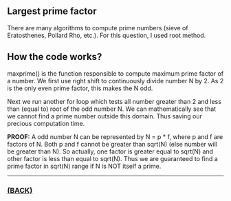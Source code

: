 ## Largest prime factor
There are many algorithms to compute prime numbers (sieve of Eratosthenes, Pollard Rho, etc.). For this question, I used root method.

## How the code works?
maxprime() is the function responsible to compute maximum prime factor of a number. We first use right shift to continuously divide number N by 2. As 2 is the only even prime factor, this makes the N odd.

Next we run another for loop which tests all number greater than 2 and less than (equal to) root of the odd number N. We can mathematically see that we cannot find a prime number outside this domain. Thus saving our precious computation time.

**PROOF:** A odd number N can be represented by N = p * f, where p and f are factors of N. Both p and f cannot be greater than sqrt(N) (else number will be greater than N). So actually, one factor is greater equal to sqrt(N) and other factor is less than equal to sqrt(N). Thus we are guaranteed to find a prime factor in sqrt(N) range if N is NOT itself a prime.

---

### [(BACK)](https://github.com/theamankumarsingh/amfoss-tasks/tree/main/task-15)

